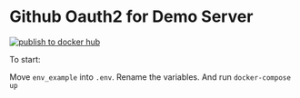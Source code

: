# Github Oauth2 for Demo Server

[![publish to docker hub](https://github.com/fonoster/oauth2/actions/workflows/gh-docker.yml/badge.svg)](https://github.com/fonoster/oauth2/actions/workflows/gh-docker.yml)

To start:

Move `env_example` into `.env`. Rename the variables. And run `docker-compose up`
